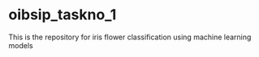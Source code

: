 # oibsip_taskno_1
This is the repository for iris flower classification using machine learning models

